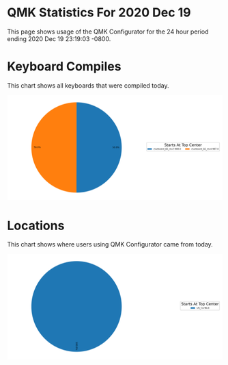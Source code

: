 # QMK Statistics For 2020 Dec 19

This page shows usage of the QMK Configurator for the 24 hour period ending 2020 Dec 19 23:19:03 -0800.

# Keyboard Compiles

This chart shows all keyboards that were compiled today.

<img src="/reports/20201219/keyboards.svg">

# Locations

This chart shows where users using QMK Configurator came from today.

<img src="/reports/20201219/locations.svg">
    